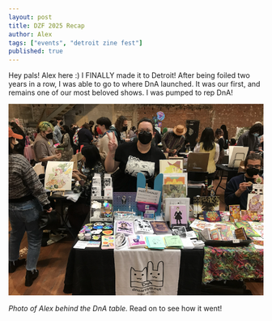 ```yaml
---
layout: post
title: DZF 2025 Recap
author: Alex
tags: ["events", "detroit zine fest"]
published: true
---
```


Hey pals! Alex here :) I FINALLY made it to Detroit! After being foiled two years in a row, I was able to go to where DnA launched. It was our first, and remains one of our most beloved shows. I was pumped to rep DnA!

<a href="assets/img/post/25-5-14_dzfrecap_1.png"><img src="assets/img/post/25-5-14_dzfrecap_1.png"></a> 

*Photo of Alex behind the DnA table.*
Read on to see how it went!

<!--more-->
